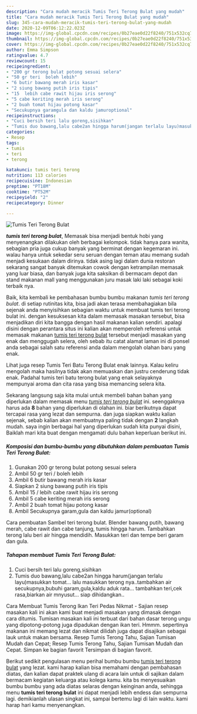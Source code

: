 ```yaml
---
description: "Cara mudah meracik Tumis Teri Terong Bulat yang mudah"
title: "Cara mudah meracik Tumis Teri Terong Bulat yang mudah"
slug: 345-cara-mudah-meracik-tumis-teri-terong-bulat-yang-mudah
date: 2020-12-09T06:12:22.023Z
image: https://img-global.cpcdn.com/recipes/0b27eae0d22f8240/751x532cq70/tumis-teri-terong-bulat-foto-resep-utama.jpg
thumbnail: https://img-global.cpcdn.com/recipes/0b27eae0d22f8240/751x532cq70/tumis-teri-terong-bulat-foto-resep-utama.jpg
cover: https://img-global.cpcdn.com/recipes/0b27eae0d22f8240/751x532cq70/tumis-teri-terong-bulat-foto-resep-utama.jpg
author: Emma Simpson
ratingvalue: 4.7
reviewcount: 15
recipeingredient:
- "200 gr terong bulat potong sesuai selera"
- "50 gr teri  boleh lebih"
- "6 butir bawang merah iris kasar"
- "2 siung bawang putih iris tipis"
- "15  lebih cabe rawit hijau iris serong"
- "5 cabe keriting merah iris serong"
- "2 buah tomat hijau potong kasar"
- "Secukupnya garamgula dan kaldu jamuroptional"
recipeinstructions:
- "Cuci bersih teri lalu goreng,sisihkan"
- "Tumis duo bawang,lalu cabe2an hingga harum(jangan terlalu layu)masukkan tomat... lalu masukkan terong nya..tambahkan air secukupnya,bubuhi garam,gula,kaldu aduk rata... tambahkan teri,cek rasa,biarkan air mnyusut... siap dihidangkan.."
categories:
- Resep
tags:
- tumis
- teri
- terong

katakunci: tumis teri terong 
nutrition: 113 calories
recipecuisine: Indonesian
preptime: "PT18M"
cooktime: "PT52M"
recipeyield: "2"
recipecategory: Dinner

---
```



![Tumis Teri Terong Bulat](https://img-global.cpcdn.com/recipes/0b27eae0d22f8240/751x532cq70/tumis-teri-terong-bulat-foto-resep-utama.jpg)

<b><i>tumis teri terong bulat</i></b>, Memasak bisa menjadi bentuk hobi yang menyenangkan dilakukan oleh berbagai kelompok. tidak hanya para wanita, sebagian pria juga cukup banyak yang berminat dengan kegemaran ini. walau hanya untuk sekedar seru seruan dengan teman atau memang sudah menjadi kesukaan dalam dirinya. tidak asing lagi dalam dunia restoran sekarang sangat banyak ditemukan cowok dengan ketrampilan memasak yang luar biasa, dan banyak juga kita saksikan di bermacam depot dan stand makanan mall yang menggunakan juru masak laki laki sebagai koki terbaik nya.

Baik, kita kembali ke pembahasan bumbu bumbu makanan <i>tumis teri terong bulat</i>. di setiap rutinitas kita, bisa jadi akan terasa membahagiakan bila sejenak anda menyisihkan sebagian waktu untuk membuat tumis teri terong bulat ini. dengan kesuksesan kita dalam memasak masakan tersebut, bisa menjadikan diri kita bangga dengan hasil makanan kalian sendiri. apalagi disini dengan perantara situs ini kalian akan memperoleh referensi untuk memasak makanan <u>tumis teri terong bulat</u> tersebut menjadi masakan yang enak dan menggugah selera, oleh sebab itu catat alamat laman ini di ponsel anda sebagai salah satu referensi anda dalam mengolah olahan baru yang enak.

Lihat juga resep Tumis Teri Batu Terong Bulat enak lainnya. Kalau keliru mengolah maka hasilnya tidak akan memuaskan dan justru cenderung tidak enak. Padahal tumis teri batu terong bulat yang enak selayaknya mempunyai aroma dan cita rasa yang bisa memancing selera kita.


Sekarang langsung saja kita mulai untuk membeli bahan bahan yang diperlukan dalam memasak menu <u><i>tumis teri terong bulat</i></u> ini. seenggaknya harus ada <b>8</b> bahan yang diperlukan di olahan ini. biar berikutnya dapat tercapai rasa yang lezat dan sempurna. dan juga siapkan waktu kalian sejenak, sebab kalian akan membuatnya paling tidak dengan <b>2</b> langkah mudah. saya ingin berbagai hal yang diperlukan sudah kita punyai disini, Baiklah mari kita buat dengan mengamati dulu bahan keperluan berikut ini.

<!--inarticleads1-->

##### Komposisi dan bumbu-bumbu yang dibutuhkan dalam pembuatan Tumis Teri Terong Bulat:

1. Gunakan 200 gr terong bulat potong sesuai selera
1. Ambil 50 gr teri / boleh lebih
1. Ambil 6 butir bawang merah iris kasar
1. Siapkan 2 siung bawang putih iris tipis
1. Ambil 15 / lebih cabe rawit hijau iris serong
1. Ambil 5 cabe keriting merah iris serong
1. Ambil 2 buah tomat hijau potong kasar
1. Ambil Secukupnya garam,gula dan kaldu jamur(optional)


Cara pembuatan Sambel teri terong bulat. Blender bawang putih, bawang merah, cabe rawit dan cabe tanjung, tumis hingga harum. Tambahkan terong lalu beri air hingga mendidih. Masukkan teri dan tempe beri garam dan gula. 

<!--inarticleads2-->

##### Tahapan membuat Tumis Teri Terong Bulat:

1. Cuci bersih teri lalu goreng,sisihkan
1. Tumis duo bawang,lalu cabe2an hingga harum(jangan terlalu layu)masukkan tomat... lalu masukkan terong nya..tambahkan air secukupnya,bubuhi garam,gula,kaldu aduk rata... tambahkan teri,cek rasa,biarkan air mnyusut... siap dihidangkan..


Cara Membuat Tumis Terong Ikan Teri Pedas Nikmat - Sajian resep masakan kali ini akan kami buat menjadi masakan yang dimasak dengan cara ditumis. Tumisan masakan kali ini terbuat dari bahan dasar terong ungu yang dipotong-potong juga dipadukan dengan ikan teri. Hmmm. sepertinya makanan ini memang lezat dan nikmat dilidah juga dapat disajikan sebagai lauk untuk makan bersama. Resep Tumis Terong Tahu, Sajian Tumisan Mudah dan Cepat; Resep Tumis Terong Tahu, Sajian Tumisan Mudah dan Cepat. Simpan ke bagian favorit Tersimpan di bagian favorit. 

Berikut sedikit pengulasan menu perihal bumbu bumbu <u>tumis teri terong bulat</u> yang lezat. kami harap kalian bisa memahami dengan pembahasan diatas, dan kalian dapat praktek ulang di acara lain untuk di sajikan dalam bermacam kegiatan keluarga atau kolega kamu. kita bs menyesuaikan bumbu bumbu yang ada diatas selaras dengan keinginan anda, sehingga menu <b>tumis teri terong bulat</b> ini dapat menjadi lebih endess dan sempurna lagi. demikianlah ulasan singkat ini, sampai bertemu lagi di lain waktu. kami harap hari kamu menyenangkan.
